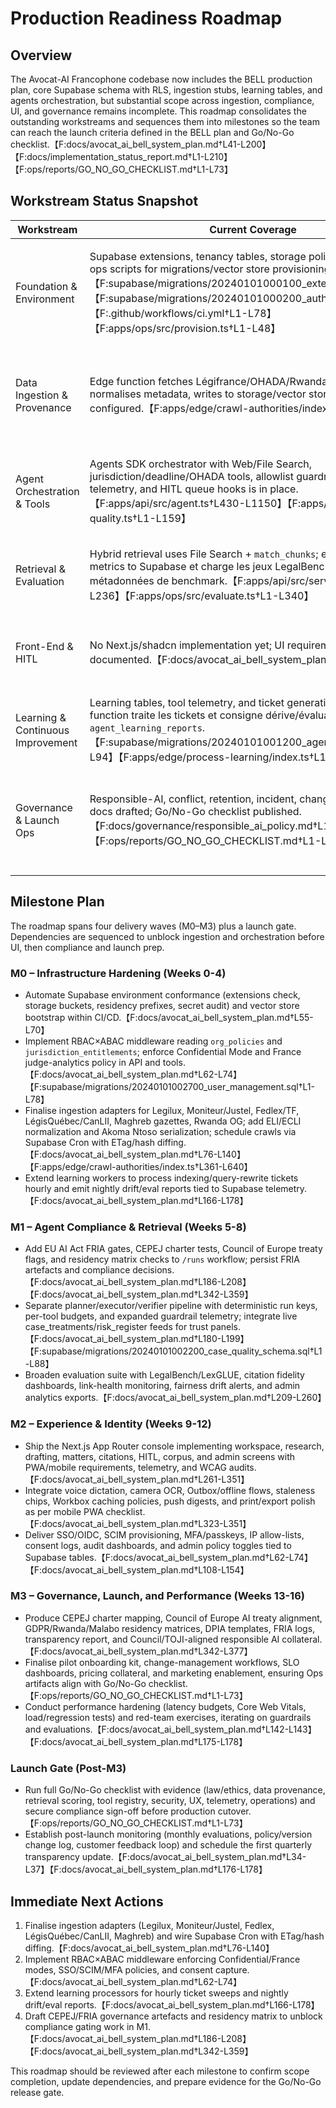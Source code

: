 # Production Readiness Roadmap

## Overview
The Avocat-AI Francophone codebase now includes the BELL production plan, core Supabase schema with RLS, ingestion stubs, learning tables, and agents orchestration, but substantial scope across ingestion, compliance, UI, and governance remains incomplete. This roadmap consolidates the outstanding workstreams and sequences them into milestones so the team can reach the launch criteria defined in the BELL plan and Go/No-Go checklist.【F:docs/avocat_ai_bell_system_plan.md†L41-L200】【F:docs/implementation_status_report.md†L1-L210】【F:ops/reports/GO_NO_GO_CHECKLIST.md†L1-L73】

## Workstream Status Snapshot
| Workstream | Current Coverage | Remaining Gaps |
| --- | --- | --- |
| Foundation & Environment | Supabase extensions, tenancy tables, storage policies, CI flow, and ops scripts for migrations/vector store provisioning exist.【F:supabase/migrations/20240101000100_extensions.sql†L1-L3】【F:supabase/migrations/20240101000200_auth_orgs.sql†L1-L33】【F:.github/workflows/ci.yml†L1-L78】【F:apps/ops/src/provision.ts†L1-L48】 | Need residency-aware storage zoning, automated secret rotation, RBAC×ABAC middleware, SSO/SCIM/MFA/IP enforcement, consent capture, Confidential/France modes, and lawful basis matrices as mandated by the plan.【F:docs/avocat_ai_bell_system_plan.md†L55-L126】 |
| Data Ingestion & Provenance | Edge function fetches Légifrance/OHADA/Rwanda fixtures, normalises metadata, writes to storage/vector store when configured.【F:apps/edge/crawl-authorities/index.ts†L1-L360】 | Missing real connectors for Legilux, Moniteur/Justel, Fedlex, LégisQuébec/CanLII, Maghreb gazettes; no ELI/ECLI/Akoma Ntoso capture, cron schedules, change detection, or provenance dashboards.【F:docs/avocat_ai_bell_system_plan.md†L76-L140】 |
| Agent Orchestration & Tools | Agents SDK orchestrator with Web/File Search, jurisdiction/deadline/OHADA tools, allowlist guardrails, case scoring telemetry, and HITL queue hooks is in place.【F:apps/api/src/agent.ts†L430-L1150】【F:apps/api/src/case-quality.ts†L1-L159】 | Lacks FRIA checkpoints, CEPEJ charter tests, Council of Europe treaty disclosures, deterministic planner/executor/verifier separation, and production trust signals driven by live citator data.【F:docs/avocat_ai_bell_system_plan.md†L72-L208】 |
| Retrieval & Evaluation | Hybrid retrieval uses File Search + `match_chunks`; evaluation CLI logs metrics to Supabase et charge les jeux LegalBench/LexGLUE avec métadonnées de benchmark.【F:apps/api/src/server.ts†L189-L236】【F:apps/ops/src/evaluate.ts†L1-L340】 | Citation fidelity dashboards, link-health monitors automatisés et le module public “Why trust this” restent à livrer.【F:docs/avocat_ai_bell_system_plan.md†L209-L260】 |
| Front-End & HITL | No Next.js/shadcn implementation yet; UI requirements only documented.【F:docs/avocat_ai_bell_system_plan.md†L261-L351】 | Need full App Router app, mobile PWA UX, voice/OCR capture, diff viewers, HITL console, export flows, telemetry, WCAG 2.2 AA compliance, and confidential-mode hardening.【F:docs/avocat_ai_bell_system_plan.md†L261-L351】 |
| Learning & Continuous Improvement | Learning tables, tool telemetry, and ticket generation exist; l’edge function traite les tickets et consigne dérive/évaluations/équité dans `agent_learning_reports`.【F:supabase/migrations/20240101001200_agent_learning.sql†L1-L94】【F:apps/edge/process-learning/index.ts†L1-L438】 | Reste à activer les versions de politiques, enrichir les synonymes côté planner et exposer des tableaux de bord d’équité aux opérateurs.【F:docs/avocat_ai_bell_system_plan.md†L166-L178】 |
| Governance & Launch Ops | Responsible-AI, conflict, retention, incident, change-management docs drafted; Go/No-Go checklist published.【F:docs/governance/responsible_ai_policy.md†L1-L64】【F:ops/reports/GO_NO_GO_CHECKLIST.md†L1-L73】 | Need CEPEJ charter mapping, Council of Europe treaty alignment, FRIA templates/logs, residency/DPIA matrices, transparency reports, pilot onboarding collateral, SLO dashboards, pricing assets, and evidence capture for each checklist item.【F:docs/avocat_ai_bell_system_plan.md†L342-L377】 |

## Milestone Plan
The roadmap spans four delivery waves (M0–M3) plus a launch gate. Dependencies are sequenced to unblock ingestion and orchestration before UI, then compliance and launch prep.

### M0 – Infrastructure Hardening (Weeks 0-4)
- Automate Supabase environment conformance (extensions check, storage buckets, residency prefixes, secret audit) and vector store bootstrap within CI/CD.【F:docs/avocat_ai_bell_system_plan.md†L55-L70】
- Implement RBAC×ABAC middleware reading `org_policies` and `jurisdiction_entitlements`; enforce Confidential Mode and France judge-analytics policy in API and tools.【F:docs/avocat_ai_bell_system_plan.md†L62-L74】【F:supabase/migrations/20240101002700_user_management.sql†L1-L78】
- Finalise ingestion adapters for Legilux, Moniteur/Justel, Fedlex/TF, LégisQuébec/CanLII, Maghreb gazettes, Rwanda OG; add ELI/ECLI normalization and Akoma Ntoso serialization; schedule crawls via Supabase Cron with ETag/hash diffing.【F:docs/avocat_ai_bell_system_plan.md†L76-L140】【F:apps/edge/crawl-authorities/index.ts†L361-L640】
- Extend learning workers to process indexing/query-rewrite tickets hourly and emit nightly drift/eval reports tied to Supabase telemetry.【F:docs/avocat_ai_bell_system_plan.md†L166-L178】

### M1 – Agent Compliance & Retrieval (Weeks 5-8)
- Add EU AI Act FRIA gates, CEPEJ charter tests, Council of Europe treaty flags, and residency matrix checks to `/runs` workflow; persist FRIA artefacts and compliance decisions.【F:docs/avocat_ai_bell_system_plan.md†L186-L208】【F:docs/avocat_ai_bell_system_plan.md†L342-L359】
- Separate planner/executor/verifier pipeline with deterministic run keys, per-tool budgets, and expanded guardrail telemetry; integrate live case_treatments/risk_register feeds for trust panels.【F:docs/avocat_ai_bell_system_plan.md†L180-L199】【F:supabase/migrations/20240101002200_case_quality_schema.sql†L1-L88】
- Broaden evaluation suite with LegalBench/LexGLUE, citation fidelity dashboards, link-health monitoring, fairness drift alerts, and admin analytics exports.【F:docs/avocat_ai_bell_system_plan.md†L209-L260】

### M2 – Experience & Identity (Weeks 9-12)
- Ship the Next.js App Router console implementing workspace, research, drafting, matters, citations, HITL, corpus, and admin screens with PWA/mobile requirements, telemetry, and WCAG audits.【F:docs/avocat_ai_bell_system_plan.md†L261-L351】
- Integrate voice dictation, camera OCR, Outbox/offline flows, staleness chips, Workbox caching policies, push digests, and print/export polish as per mobile PWA checklist.【F:docs/avocat_ai_bell_system_plan.md†L323-L351】
- Deliver SSO/OIDC, SCIM provisioning, MFA/passkeys, IP allow-lists, consent logs, audit dashboards, and admin policy toggles tied to Supabase tables.【F:docs/avocat_ai_bell_system_plan.md†L62-L74】【F:docs/avocat_ai_bell_system_plan.md†L108-L154】

### M3 – Governance, Launch, and Performance (Weeks 13-16)
- Produce CEPEJ charter mapping, Council of Europe AI treaty alignment, GDPR/Rwanda/Malabo residency matrices, DPIA templates, FRIA logs, transparency report, and Council/TOJI-aligned responsible AI collateral.【F:docs/avocat_ai_bell_system_plan.md†L342-L377】
- Finalise pilot onboarding kit, change-management workflows, SLO dashboards, pricing collateral, and marketing enablement, ensuring Ops artifacts align with Go/No-Go checklist.【F:ops/reports/GO_NO_GO_CHECKLIST.md†L1-L73】
- Conduct performance hardening (latency budgets, Core Web Vitals, load/regression tests) and red-team exercises, iterating on guardrails and evaluations.【F:docs/avocat_ai_bell_system_plan.md†L142-L143】【F:docs/avocat_ai_bell_system_plan.md†L175-L178】

### Launch Gate (Post-M3)
- Run full Go/No-Go checklist with evidence (law/ethics, data provenance, retrieval scoring, tool registry, security, UX, telemetry, operations) and secure compliance sign-off before production cutover.【F:ops/reports/GO_NO_GO_CHECKLIST.md†L1-L73】
- Establish post-launch monitoring (monthly evaluations, policy/version change log, customer feedback loop) and schedule the first quarterly transparency update.【F:docs/avocat_ai_bell_system_plan.md†L34-L37】【F:docs/avocat_ai_bell_system_plan.md†L176-L178】

## Immediate Next Actions
1. Finalise ingestion adapters (Legilux, Moniteur/Justel, Fedlex, LégisQuébec/CanLII, Maghreb) and wire Supabase Cron with ETag/hash diffing.【F:docs/avocat_ai_bell_system_plan.md†L76-L140】
2. Implement RBAC×ABAC middleware enforcing Confidential/France modes, SSO/SCIM/MFA policies, and consent capture.【F:docs/avocat_ai_bell_system_plan.md†L62-L74】
3. Extend learning processors for hourly ticket sweeps and nightly drift/eval reports.【F:docs/avocat_ai_bell_system_plan.md†L166-L178】
4. Draft CEPEJ/FRIA governance artefacts and residency matrix to unblock compliance gating work in M1.【F:docs/avocat_ai_bell_system_plan.md†L186-L208】【F:docs/avocat_ai_bell_system_plan.md†L342-L359】

This roadmap should be reviewed after each milestone to confirm scope completion, update dependencies, and prepare evidence for the Go/No-Go release gate.

